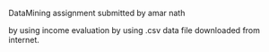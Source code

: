 DataMining assignment submitted by amar nath

by using income evaluation by using .csv data file downloaded from internet.
